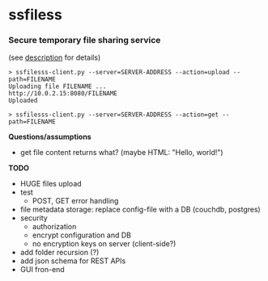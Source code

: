 # ssfiless
### Secure temporary file sharing service
(see [description](https://github.com/garryya/ssfiless/blob/master/PROBLEM%20DESCRIPTION) for details)


```
> ssfilesss-client.py --server=SERVER-ADDRESS --action=upload --path=FILENAME
Uploading file FILENAME ...
http://10.0.2.15:8080/FILENAME
Uploaded

> ssfilesss-client.py --server=SERVER-ADDRESS --action=get --path=FILENAME
```

**Questions/assumptions**
* get file content returns what? (maybe HTML: "<html>Hello, world!</html>")

**TODO**
* HUGE files upload
* test
  * POST, GET error handling
* file metadata storage: replace config-file with a DB (couchdb, postgres)
* security
  * authorization
  * encrypt configuration and DB
  * no encryption keys on server (client-side?)
* add folder recursion (?)
* add json schema for REST APIs
* GUI fron-end

